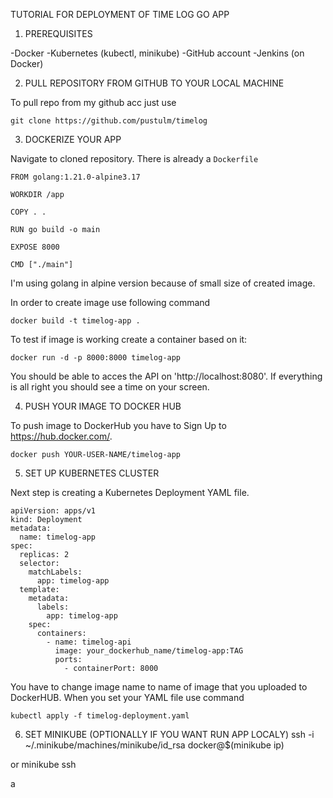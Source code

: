 TUTORIAL FOR DEPLOYMENT OF TIME LOG GO APP

1. PREREQUISITES

-Docker
-Kubernetes (kubectl, minikube)
-GitHub account
-Jenkins (on Docker)

2. PULL REPOSITORY FROM GITHUB TO YOUR LOCAL MACHINE

To pull repo from my github acc just use 

```
git clone https://github.com/pustulm/timelog
```

3. DOCKERIZE YOUR APP

Navigate to cloned repository. There is already a `Dockerfile`

```
FROM golang:1.21.0-alpine3.17

WORKDIR /app

COPY . .

RUN go build -o main

EXPOSE 8000

CMD ["./main"]
```

I'm using golang in alpine version because of small size of created image.

In order to create image use following command 

```
docker build -t timelog-app .

```

To test if image is working create a container based on it:

```
docker run -d -p 8000:8000 timelog-app
```

You should be able to acces the API on 'http://localhost:8080'. If everything is all right you should see a time on your screen.

4. PUSH YOUR IMAGE TO DOCKER HUB

To push image to DockerHub you have to Sign Up to https://hub.docker.com/.

```
docker push YOUR-USER-NAME/timelog-app
```

5. SET UP KUBERNETES CLUSTER

Next step is creating a Kubernetes Deployment YAML file.

```
apiVersion: apps/v1
kind: Deployment
metadata:
  name: timelog-app
spec:
  replicas: 2
  selector:
    matchLabels:
      app: timelog-app
  template:
    metadata:
      labels:
        app: timelog-app
    spec:
      containers:
        - name: timelog-api
          image: your_dockerhub_name/timelog-app:TAG
          ports:
            - containerPort: 8000
````

You have to change image name to name of image that you uploaded to DockerHUB. When you set your YAML file use command 

```
kubectl apply -f timelog-deployment.yaml
```

6. SET MINIKUBE (OPTIONALLY IF YOU WANT RUN APP LOCALY)
 ssh -i ~/.minikube/machines/minikube/id_rsa docker@$(minikube ip)
 
 or minikube ssh

a